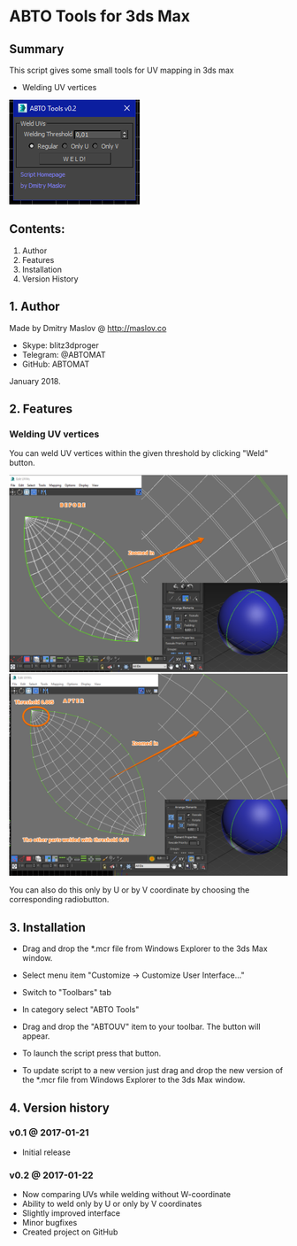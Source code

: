 # ABTO Tools for 3ds Max

## Summary

This script gives some small tools for UV mapping in 3ds max

* Welding UV vertices

![Screenshot](/readmeimages/screenshot.png)
	
## Contents:

1. Author
2. Features
3. Installation
4. Version History

## 1. Author

Made by Dmitry Maslov @ http://maslov.co
* Skype: blitz3dproger
* Telegram: @ABTOMAT
* GitHub: ABTOMAT

January 2018.

## 2. Features

### Welding UV vertices

You can weld UV vertices within the given threshold by clicking "Weld" button.


![Before welding](/readmeimages/welding_regular_before.png)
![After welding](/readmeimages/welding_regular_after.png)

You can also do this only by U or by V coordinate by choosing the corresponding radiobutton.

## 3. Installation

* Drag and drop the *.mcr file from Windows Explorer to the 3ds Max window.
* Select menu item "Customize -> Customize User Interface..."
* Switch to "Toolbars" tab
* In category select "ABTO Tools"
* Drag and drop the "ABTOUV" item to your toolbar. The button will appear.

* To launch the script press that button.

* To update script to a new version just drag and drop the new version of the *.mcr file from Windows Explorer to the 3ds Max window.

## 4. Version history

### v0.1 @ 2017-01-21

* Initial release

### v0.2 @ 2017-01-22

* Now comparing UVs while welding without W-coordinate
* Ability to weld only by U or only by V coordinates
* Slightly improved interface
* Minor bugfixes
* Created project on GitHub
